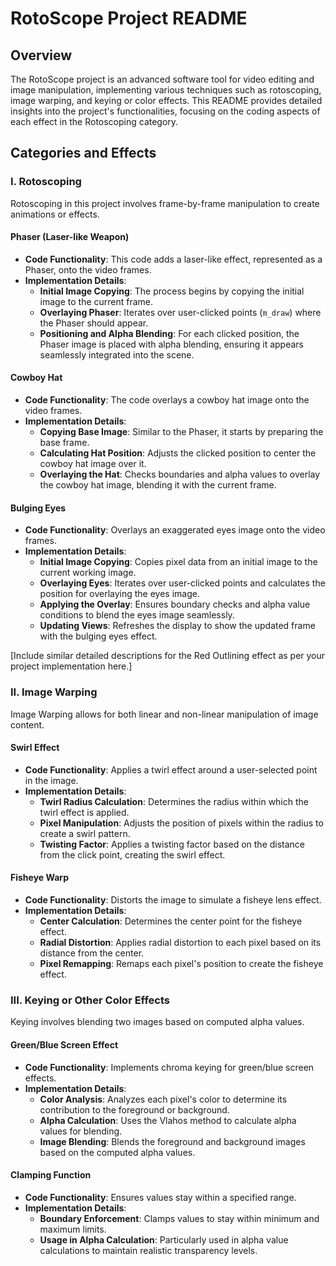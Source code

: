 # RotoScope Project README

## Overview
The RotoScope project is an advanced software tool for video editing and image manipulation, implementing various techniques such as rotoscoping, image warping, and keying or color effects. This README provides detailed insights into the project's functionalities, focusing on the coding aspects of each effect in the Rotoscoping category.

## Categories and Effects

### I. Rotoscoping
Rotoscoping in this project involves frame-by-frame manipulation to create animations or effects.

#### Phaser (Laser-like Weapon)
- **Code Functionality**: This code adds a laser-like effect, represented as a Phaser, onto the video frames.
- **Implementation Details**:
  - **Initial Image Copying**: The process begins by copying the initial image to the current frame.
  - **Overlaying Phaser**: Iterates over user-clicked points (`m_draw`) where the Phaser should appear.
  - **Positioning and Alpha Blending**: For each clicked position, the Phaser image is placed with alpha blending, ensuring it appears seamlessly integrated into the scene.

#### Cowboy Hat
- **Code Functionality**: The code overlays a cowboy hat image onto the video frames.
- **Implementation Details**:
  - **Copying Base Image**: Similar to the Phaser, it starts by preparing the base frame.
  - **Calculating Hat Position**: Adjusts the clicked position to center the cowboy hat image over it.
  - **Overlaying the Hat**: Checks boundaries and alpha values to overlay the cowboy hat image, blending it with the current frame.

#### Bulging Eyes
- **Code Functionality**: Overlays an exaggerated eyes image onto the video frames.
- **Implementation Details**:
  - **Initial Image Copying**: Copies pixel data from an initial image to the current working image.
  - **Overlaying Eyes**: Iterates over user-clicked points and calculates the position for overlaying the eyes image.
  - **Applying the Overlay**: Ensures boundary checks and alpha value conditions to blend the eyes image seamlessly.
  - **Updating Views**: Refreshes the display to show the updated frame with the bulging eyes effect.

[Include similar detailed descriptions for the Red Outlining effect as per your project implementation here.]

### II. Image Warping
Image Warping allows for both linear and non-linear manipulation of image content.

#### Swirl Effect
- **Code Functionality**: Applies a twirl effect around a user-selected point in the image.
- **Implementation Details**:
  - **Twirl Radius Calculation**: Determines the radius within which the twirl effect is applied.
  - **Pixel Manipulation**: Adjusts the position of pixels within the radius to create a swirl pattern.
  - **Twisting Factor**: Applies a twisting factor based on the distance from the click point, creating the swirl effect.

#### Fisheye Warp
- **Code Functionality**: Distorts the image to simulate a fisheye lens effect.
- **Implementation Details**:
  - **Center Calculation**: Determines the center point for the fisheye effect.
  - **Radial Distortion**: Applies radial distortion to each pixel based on its distance from the center.
  - **Pixel Remapping**: Remaps each pixel's position to create the fisheye effect.

### III. Keying or Other Color Effects
Keying involves blending two images based on computed alpha values.

#### Green/Blue Screen Effect
- **Code Functionality**: Implements chroma keying for green/blue screen effects.
- **Implementation Details**:
  - **Color Analysis**: Analyzes each pixel's color to determine its contribution to the foreground or background.
  - **Alpha Calculation**: Uses the Vlahos method to calculate alpha values for blending.
  - **Image Blending**: Blends the foreground and background images based on the computed alpha values.

#### Clamping Function
- **Code Functionality**: Ensures values stay within a specified range.
- **Implementation Details**:
  - **Boundary Enforcement**: Clamps values to stay within minimum and maximum limits.
  - **Usage in Alpha Calculation**: Particularly used in alpha value calculations to maintain realistic transparency levels.
